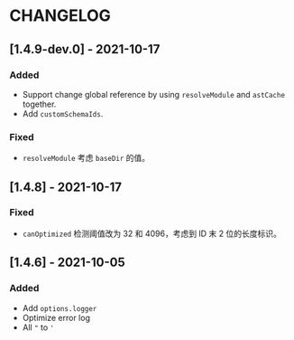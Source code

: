 # CHANGELOG

## [1.4.9-dev.0] - 2021-10-17
### Added
- Support change global reference by using `resolveModule` and `astCache` together.
- Add `customSchemaIds`.
### Fixed
- `resolveModule` 考虑 `baseDir` 的值。

## [1.4.8] - 2021-10-17
### Fixed
- `canOptimized` 检测阈值改为 32 和 4096，考虑到 ID 末 2 位的长度标识。

## [1.4.6] - 2021-10-05
### Added
- Add `options.logger`
- Optimize error log
- All `"` to `'`